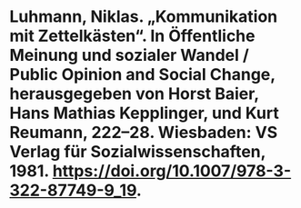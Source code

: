# Luhmann, Niklas. „Kommunikation mit Zettelkästen“. In Öffentliche Meinung und sozialer Wandel / Public Opinion and Social Change, herausgegeben von Horst Baier, Hans Mathias Kepplinger, und Kurt Reumann, 222–28. Wiesbaden: VS Verlag für Sozialwissenschaften, 1981. https://doi.org/10.1007/978-3-322-87749-9_19.